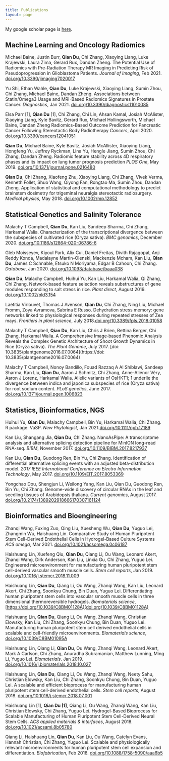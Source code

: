 ```yaml
---
title: Publications
layout: page
---
```


My google scholar page is [here](https://scholar.google.com/citations?user=kH44ro8AAAAJ&hl=en).

<h2>Machine Learning and Oncology Radiomics</h2>

Michael Baine, Justin Burr, **Qian Du**, Chi Zhang, Xiaoying Liang, Luke Krajewski, Laura Zima, Gerard Rux, Dandan Zheng.
The Potential Use of Radiomics with Pre-Radiation Therapy MR Imaging in Predicting Risk of Pseudoprogression in Glioblastoma Patients.
*Journal of Imaging*, Feb 2021. [doi.org/10.3390/jimaging7020017](https://doi.org/10.3390/jimaging7020017)

Yu Shi, Ethan Wahle, **Qian Du**, Luke Krajewski, Xiaoying Liang, Sumin Zhou, Chi Zhang, Michael Baine, Dandan Zheng.
Associations between Statin/Omega3 Usage and MRI-Based Radiomics Signatures in Prostate Cancer.
*Diagnostics*, Jan 2021. [doi.org/10.3390/diagnostics11010085](https://doi.org/10.3390/diagnostics11010085)

Elsa Parr [1], **Qian Du** [1], Chi Zhang, Chi Lin, Ahsan Kamal, Josiah McAlister, Xiaoying Liang, 
Kyle Bavitz, Gerard Rux, Michael Hollingsworth, Michael Baine, Dandan Zheng
Radiomics-Based Outcome Prediction for Pancreatic Cancer Following Stereotactic Body Radiotherapy
*Cancers*, April 2020. [doi.org/10.3390/cancers12041051](https://doi.org/10.3390/cancers12041051)

**Qian Du**, Michael Baine, Kyle Bavitz, Josiah McAllister, Xiaoying Liang, Hongfeng Yu, Jeffrey Ryckman, 
Lina Yu, Hengle Jiang, Sumin Zhou, Chi Zhang, Dandan Zheng.
Radiomic feature stability across 4D respiratory phases and its impact on lung tumor prognosis prediction
*PLOS One*, May 2019. [doi.org/10.1371/journal.pone.0216480](https://doi.org/10.1371/journal.pone.0216480)

**Qian Du**, Chi Zhang, Xiaofeng Zhu, Xiaoying Liang, Chi Zhang, Vivek Verma, Kenneth Follet, Shuo Wang, Qiyong Fan, 
Rongtao Ma, Sumin Zhou, Dandan Zheng.
Application of statistical and computational methodology to predict brainstem dosimetry for trigeminal neuralgia stereotactic radiosurgery.
*Medical physics*, May 2018. [doi.org/10.1002/mp.12852](https://doi.org/10.1002/mp.12852)

<h2>Statistical Genetics and Salinity Tolerance</h2>

Malachy T Campbell, **Qian Du**, Kan Liu, Sandeep Sharma, Chi Zhang, Harkamal Walia.
Characterization of the transcriptional divergence between the subspecies of cultivated rice (Oryza sativa).
*BMC genomics*, December 2020. [doi.org/10.1186/s12864-020-06786-6](https://doi.org/10.1186/s12864-020-06786-6)

Gleb Moisseyev, Kiyoul Park, Alix Cui, Daniel Freitas, Divith Rajagopal, Anji Reddy Konda, Madalayne Martin-Olenski, 
Mackenzie Mcham, Kan Liu, **Qian Du**, James C Schnable, Etsuko N Moriyama, Edgar B Cahoon, Chi Zhang.
*Database*, Jan 2020. [doi.org/10.1093/database/baaa038](https://doi.org/10.1093/database/baaa038)

**Qian Du**, Malachy Campbell, Huihui Yu, Kan Liu, Harkamal Walia, Qi Zhang, Chi Zhang.
Network‐based feature selection reveals substructures of gene modules responding to salt stress in rice.
*Plant direct*, August 2019. [doi.org/10.1002/pld3.154](https://doi.org/10.1002/pld3.154)

Laetitia Virlouvet, Thomas J Avenson, **Qian Du**, Chi Zhang, Ning Liu, Michael Fromm, Zoya Avramova, Sabrina E Russo.
Dehydration stress memory: gene networks linked to physiological responses during repeated stresses of Zea mays.
*Frontiers in plant science*, July 2018.[doi.org/10.3389/fpls.2018.01058](https://doi.org/10.3389/fpls.2018.01058)

Malachy T Campbell, **Qian Du**, Kan Liu, Chris J Brien, Bettina Berger, Chi Zhang, Harkamal Walia.
A Comprehensive Image‐based Phenomic Analysis Reveals the Complex Genetic Architecture of Shoot Growth Dynamics in Rice (Oryza sativa).
*The Plant Genome*, July 2017. [doi: 10.3835/plantgenome2016.07.0064](https://doi: 10.3835/plantgenome2016.07.0064)

Malachy T Campbell, Nonoy Bandillo, Fouad Razzaq A Al Shiblawi, Sandeep Sharma, Kan Liu, **Qian Du**, 
Aaron J Schmitz, Chi Zhang, Anne-Aliénor Véry, Aaron J Lorenz, Harkamal Walia.
Allelic variants of OsHKT1; 1 underlie the divergence between indica and japonica subspecies of rice (Oryza sativa) for root sodium content.
*PLoS genetics*, June 2017. [doi.org/10.1371/journal.pgen.1006823](https://doi.org/10.1371/journal.pgen.1006823)

<h2>Statistics, Bioinformatics, NGS</h2>

Huihui Yu, **Qian Du**, Malachy Campbell, Bin Yu, Harkamal Walia, Chi Zhang.
R package: VaSP. *New Phytologist*, Jan 2021.[doi.org/10.1111/nph.17189](https://www.bioconductor.org/packages/devel/bioc/manuals/VaSP/man/VaSP.pdf)

Kan Liu, Shangang Jia, **Qian Du**, Chi Zhang.
NanoAsPipe: A transcriptome analysis and alternative splicing detection pipeline for MinION long-read RNA-seq.
*BIBM*, November 2017. [doi.org/10.1109/BIBM.2017.8217937](https://doi.org/10.1109/BIBM.2017.8217937)

Kan Liu, **Qian Du**, Guodong Ren, Bin Yu, Chi Zhang.
Identification of differential alternative splicing events with an adjusted beta-distribution model.
*2017 IEEE International Conference on Electro Information Technology*, May 2017. [doi.org/10.1109/EIT.2017.8053369](https://doi.org/10.1109/EIT.2017.8053369)

Yongchao Dou, Shengjun Li, Weilong Yang, Kan Liu, Qian Du, Guodong Ren, Bin Yu, Chi Zhang.
Genome-wide discovery of circular RNAs in the leaf and seedling tissues of Arabidopsis thaliana.
*Current genomics*, August 2017. [doi.org/10.2174/1389202918666170307161124](https://doi.org/10.2174/1389202918666170307161124)

<h2>Bioinformatics and Bioengineering</h2>

Zhanqi Wang, Fuxing Zuo, Qing Liu, Xuesheng Wu, **Qian Du**, Yuguo Lei, Zhangmin Wu, Haishuang Lin.
Comparative Study of Human Pluripotent Stem Cell-Derived Endothelial Cells in Hydrogel-Based Culture Systems
*ACS omega*, Mar 2021. [doi.org/10.1021/acsomega.0c06187](https://doi.org/10.1021/acsomega.0c06187)

Haishuang Lin, Xuefeng Qiu, **Qian Du**, Qiang Li, Ou Wang, Leonard Akert, Zhanqi Wang, Dirk Anderson, 
Kan Liu, Linxia Gu, Chi Zhang, Yuguo Lei.
Engineered microenvironment for manufacturing human pluripotent stem cell-derived vascular smooth muscle cells.
*Stem cell reports*, Jan 2019. [doi.org/10.1016/j.stemcr.2018.11.009](https://doi.org/10.1016/j.stemcr.2018.11.009)

Haishuang Lin, **Qian Du**, Qiang Li, Ou Wang, Zhanqi Wang, Kan Liu, Leonard Akert, Chi Zhang, Soonkyu Chung, Bin Duan, Yuguo Lei.
Differentiating human pluripotent stem cells into vascular smooth muscle cells in three dimensional thermoreversible hydrogels.
*Biomaterials science*, [https://doi.org/10.1039/C8BM01128A](doi.org/10.1039/C8BM01128A)

Haishuang Lin, **Qian Du**, Qiang Li, Ou Wang, Zhanqi Wang, Christian Elowsky, Kan Liu, Chi Zhang, 
Soonkyu Chung, Bin Duan, Yuguo Lei.
Manufacturing human pluripotent stem cell derived endothelial cells in scalable and cell-friendly microenvironments.
*Biomaterials science*, [doi.org/10.1039/C8BM01095A](https://doi.org/10.1039/C8BM01095A)

Haishuang Lin, Qiang Li, **Qian Du**, Ou Wang, Zhanqi Wang, Leonard Akert, Mark A Carlson, Chi Zhang, 
Anuradha Subramanian, Matthew Lunning, Ming Li, Yuguo Lei.
*Biomaterials*. Jan 2019. [doi.org/10.1016/j.biomaterials.2018.10.027](https://doi.org/10.1016/j.biomaterials.2018.10.027)

Haishuang Lin, **Qian Du**, Qiang Li, Ou Wang, Zhanqi Wang, Neety Sahu, Christian Elowsky, Kan Liu, Chi Zhang, 
Soonkyu Chung, Bin Duan, Yuguo Lei.
A scalable and efficient bioprocess for manufacturing human pluripotent stem cell-derived endothelial cells.
*Stem cell reports*, August 2018. [doi.org/10.1016/j.stemcr.2018.07.001](https://doi.org/10.1016/j.stemcr.2018.07.001)

Haishuang Lin [1], **Qian Du [1]**, Qiang Li, Ou Wang, Zhanqi Wang, Kan Liu, Christian Elowsky, Chi Zhang, Yuguo Lei.
Hydrogel-Based Bioprocess for Scalable Manufacturing of Human Pluripotent Stem Cell-Derived Neural Stem Cells.
*ACS applied materials & interfaces*, August 2018. [doi.org/10.1021/acsami.8b05780](https://doi.org/10.1021/acsami.8b05780)

Qiang Li, Haishuang Lin, **Qian Du**, Kan Liu, Ou Wang, Catelyn Evans, Hannah Christian, Chi Zhang, Yuguo Lei.
Scalable and physiologically relevant microenvironments for human pluripotent stem cell expansion and differentiation.
*Biofabrication*, Feb 2018. [doi.org/10.1088/1758-5090/aaa6b5](https://doi.org/10.1088/1758-5090/aaa6b5)

